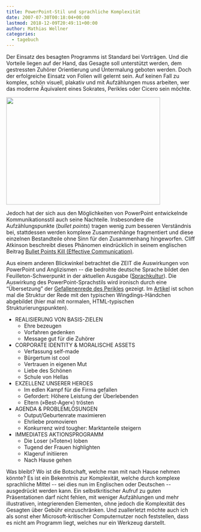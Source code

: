 ```yaml
---
title: PowerPoint-Stil und sprachliche Komplexität
date: 2007-07-30T00:18:04+00:00
lastmod: 2018-12-09T20:49:11+00:00
author: Mathias Wellner
categories:
  - tagebuch
---
```

Der Einsatz des besagten Programms ist Standard bei Vorträgen. Und die Vorteile liegen auf der Hand, das Gesagte soll unterstützt werden, dem gestressten Zuhörer Orientierung und Untermalung geboten werden. Doch der erfolgreiche Einsatz von Folien will gelernt sein. Auf keinen Fall zu komplex, schön visuell, plakativ und mit Aufzählungen muss arbeiten, wer das moderne Äquivalent eines Sokrates, Perikles oder Cicero sein möchte.

<img src="http://images.zeit.de/bilder/2007/31/kultur/feuilleton/p-perikles/p-perikles-artikel.jpg" height="286" width="410" />

Jedoch hat der sich aus den Möglichkeiten von PowerPoint entwickelnde Kommunikationsstil auch seine Nachteile. Insbesondere die Aufzählungspunkte (_bullet points_) tragen wenig zum besseren Verständnis bei, stattdessen werden komplexe Zusammenhänge fragmentiert und diese einzelnen Bestandteile ohne Sinn für den Zusammenhang hingeworfen. Cliff Atkinson beschreibt dieses Phänomen eindrücklich in seinem englischen Beitrag [Bullet Points Kill (Effective Communication)](http://www.slideshare.net/abonner/bullet-points-can-kill-your-presentation).

Aus einem anderen Blickwinkel betrachtet die ZEIT die Auswirkungen von PowerPoint und Anglizismen -- die bedrohte deutsche Sprache bildet den Feuilleton-Schwerpunkt in der aktuellen Ausgabe ([Sprachkultur](http://www.zeit.de/themen/kultur/feuilleton/sprachkultur)). Die Auswirkung des PowerPoint-Sprachstils wird ironisch durch eine &#8220;Übersetzung&#8221; der [Gefallenenrede des Perikles](http://de.wikipedia.org/wiki/Gefallenenrede_des_Perikles) gezeigt. Im [Artikel](http://www.zeit.de/2007/31/Deutsch-Speak) ist schon mal die Struktur der Rede mit den typischen Wingdings-Händchen abgebildet (hier mal mit normalen, HTML-typischen Strukturierungspunkten).

  * REALISIERUNG VON BASIS-ZIELEN 
      * Ehre bezeugen
      * Vorfahren gedenken
      * Message gut für die Zuhörer
  * CORPORATE IDENTITY & MORALISCHE ASSETS 
      * Verfassung self-made
      * Bürgertum ist cool
      * Vertrauen in eigenen Mut
      * Liebe des Schönen
      * Schule von Hellas
  * EXZELLENZ UNSERER HEROES 
      * Im edlen Kampf für die Firma gefallen
      * Gefordert: Höhere Leistung der Überlebenden
      * Eltern (»Best-Ager«) trösten
  * AGENDA & PROBLEMLÖSUNGEN 
      * Output/Geburtenrate maximieren
      * Ehrliebe promovieren
      * Konkurrenz wird tougher: Marktanteile steigern
  * IMMEDIATES AKTIONSPROGRAMM 
      * Die Loser (»Toten«) loben
      * Tugend der Frauen highlighten
      * Klageruf initiieren
      * Nach Hause gehen

Was bleibt? Wo ist die Botschaft, welche man mit nach Hause nehmen könnte? Es ist ein Bekenntnis zur Komplexität, welche durch komplexe sprachliche Mittel -- sei dies nun im Englischen oder Deutschen -- ausgedrückt werden kann. Ein selbstkritischer Aufruf zu guten Präsentationen darf nicht fehlen, mit weniger Aufzählungen und mehr illustrativen, integrierenden Elementen, ohne jedoch die Komplexität des Gesagten über Gebühr einzuschränken. Und zuallerletzt möchte auch ich als sonst eher Microsoft-kritischer Computernutzer noch feststellen, dass es nicht am Programm liegt, welches nur ein Werkzeug darstellt.